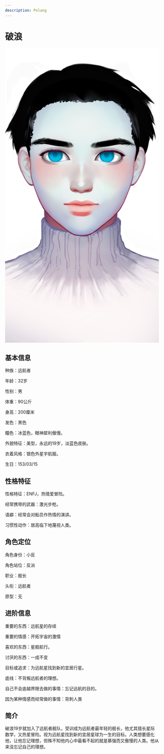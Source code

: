```yaml
---
description: Polang
---
```


# 破浪

![&#x7834;&#x6D6A;](../../.gitbook/assets/po-lang-.jpg)

## **基本信息**

种族：远航者

年龄：32岁

性别：男

体重：90公斤

身高：200厘米

发色：黑色

瞳色：冰蓝色，眼神犀利傲慢。

外貌特征：美型，永远的19岁，淡蓝色皮肤。

衣着风格：银色外星宇航服。

生日：153/03/15

## **性格特征**

性格特征：ENFJ，热情爱冒险。

经常携带的武器：激光步枪。

语癖：经常会对船员作热情的演讲。

习惯性动作：居高临下地蔑视人类。

## **角色定位**

角色身份：小反

角色站位：反派

职业：舰长

头衔：远航者

原型：无

## **进阶信息**

重要的东西：远航星的存续

重要的情感：开拓宇宙的激情

喜欢的东西：星舰航行。

讨厌的东西：一成不变

目标或追求：为远航星找到新的宜居行星。

底线：不背叛远航者的理想。

自己不会逾越界限去做的事情：忘记远航的目的。

因为某种情感而经常做的事情：背刺人类

## **简介**

破浪19岁就加入了远航者舰队，受训成为远航者最年轻的舰长，他尤其擅长星际数学，又热爱冒险。视为远航星找到新的宜居星球为一生的目标。人类想要感化他，让他忘记理想，但殊不知他内心中最看不起的就是慕强而又傲慢的人类。他从来没忘记自己的理想。

